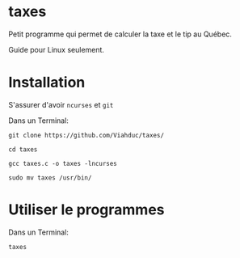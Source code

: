 # taxes
Petit programme qui permet de calculer la taxe et le tip au Québec.

Guide pour Linux seulement.
# Installation
S'assurer d'avoir `ncurses` et `git`

Dans un Terminal:

`git clone https://github.com/Viahduc/taxes/`

`cd taxes`

`gcc taxes.c -o taxes -lncurses`

`sudo mv taxes /usr/bin/`

# Utiliser le programmes
Dans un Terminal:

`taxes`
